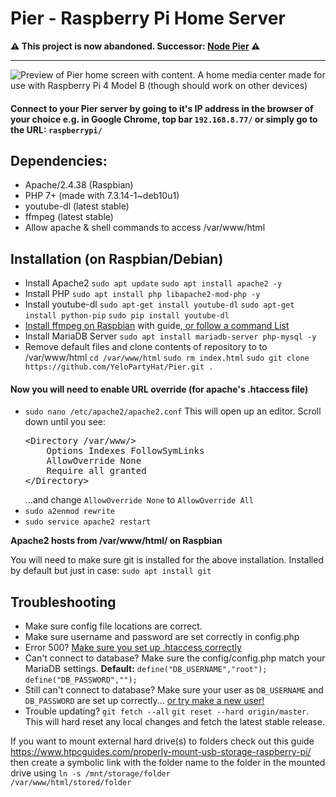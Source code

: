 # Pier - Raspberry Pi Home Server
<p><strong>⚠ This project is now abandoned. Successor: <a href="https://github.com/YeloPartyHat/Node-Pier">Node Pier</a> ⚠</strong></p>
<hr>
<img src="https://raw.githubusercontent.com/YeloPartyHat/Pier/master/docs/sample.png" alt="Preview of Pier home screen with content." />
A home media center made for use with Raspberry Pi 4 Model B (though should work on other devices)
<h4>Connect to your Pier server by going to it's IP address in the browser of your choice e.g. in Google Chrome, top bar <code>192.168.8.77/</code> or simply go to the URL: <code>raspberrypi/</code></h4>
<h2>Dependencies:</h2>
<ul>
    <li>Apache/2.4.38 (Raspbian)</li>
    <li>PHP 7+ (made with 7.3.14-1~deb10u1)</li>
    <li>youtube-dl (latest stable)</li>
    <li>ffmpeg (latest stable)</li>
    <li>Allow apache & shell commands to access /var/www/html</li>
</ul>

<h2>Installation (on Raspbian/Debian)</h2>
<ul>
    <li>Install Apache2 <code>sudo apt update</code> <code>sudo apt install apache2 -y</code></li>
    <li>Install PHP <code>sudo apt install php libapache2-mod-php -y</code></li>
    <li> Install youtube-dl
    <code>sudo apt-get install youtube-dl</code>
    <code>sudo apt-get install python-pip</code>
    <code>sudo pip install youtube-dl</code>
    </li>
    <li><a href="https://github.com/JolleJolles/pirecorder/wiki/Installing-ffmpeg-on-Raspberry-Pi-with-h264-support">Install ffmpeg on Raspbian</a> with guide,<a href="https://github.com/YeloPartyHat/Pier/blob/master/ffmpeg-commands.md"> or follow a command List</a></li>
    <li>Install MariaDB Server <code>sudo apt install mariadb-server php-mysql -y</code> </li>
    <li>Remove default files and clone contents of repository to to /var/www/html <code>cd /var/www/html</code> <code>sudo rm index.html</code> <code>sudo git clone https://github.com/YeloPartyHat/Pier.git .</code></li>
</ul>
    
<h4 id="htaccessSetup">Now you will need to enable URL override (for apache's .htaccess file)</h3>
<ul>
    <li><code>sudo nano /etc/apache2/apache2.conf</code> This will open up an editor. Scroll down until you see:
        <br>
        <pre>&#60;Directory /var/www/>
    Options Indexes FollowSymLinks
    AllowOverride None
    Require all granted
&#60;/Directory></pre>
        ...and change <code>AllowOverride None</code> to <code>AllowOverride All</code>
    </li>
    <li><code>sudo a2enmod rewrite</code></li>
    <li><code>sudo service apache2 restart</code></li>
</ul>
<strong>Apache2 hosts from /var/www/html/ on Raspbian</strong>
<p>You will need to make sure git is installed for the above installation. Installed by default but just in case: <code>sudo apt install git</code></p>

<h2>Troubleshooting</h2>
<ul>
    <li>Make sure config file locations are correct.</li>
    <li>Make sure username and password are set correctly in config.php</li>
    <li>Error 500? <a href="#htaccessSetup">Make sure you set up .htaccess correctly</a></li>
    <li>Can't connect to database? Make sure the config/config.php match your MariaDB settings. <strong>Default:</strong> <code>define("DB_USERNAME","root");</code>
    <code>define("DB_PASSWORD","");</code>
    </li>
    <li>Still can't connect to database? Make sure your user as <code>DB_USERNAME</code> and <code>DB_PASSWORD</code> are set up correctly... <a href="https://chartio.com/resources/tutorials/how-to-grant-all-privileges-on-a-database-in-mysql/">or try make a new user!</a>
    </li>
    <li>Trouble updating? <code>git fetch --all</code> <code>git reset --hard origin/master</code>. This will hard reset any local changes and fetch the latest stable release.
    </li>
</ul>

If you want to mount external hard drive(s) to folders check out this guide https://www.htpcguides.com/properly-mount-usb-storage-raspberry-pi/ then create a symbolic link with the folder name to the folder in the mounted drive using <code>ln -s /mnt/storage/folder /var/www/html/stored/folder</code>

